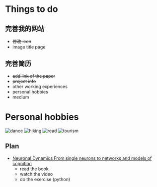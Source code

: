 # Things to do

## 完善我的网站
 - ~~修改 icon~~
 - image title page

## 完善简历
 - ~~add link of the paper~~
 - ~~project info~~
 - other working experiences
 - personal hobbies
 - medium
# Personal hobbies
![dance](https://raw.githubusercontent.com/jetgc/jetgc.github.io/master/img/hobb_dancing.png) ![hiking](https://raw.githubusercontent.com/jetgc/jetgc.github.io/master/img/hobb_hiking.png) ![read](https://raw.githubusercontent.com/jetgc/jetgc.github.io/master/img/hobb_reading.png) ![tourism](https://raw.githubusercontent.com/jetgc/jetgc.github.io/master/img/hobb_tourism.png)


  
  ## Plan
- [Neuronal Dynamics From single neurons to networks and models of cognition](https://neuronaldynamics.epfl.ch/index.html)
  - read the book
  - watch the video
  - do the exercise (python)
  